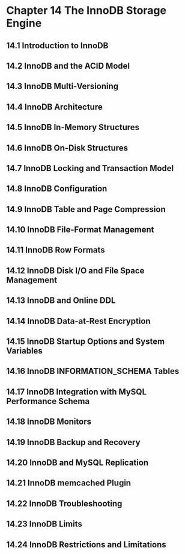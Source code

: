 # Chapter 14 The InnoDB Storage Engine
## 14.1 Introduction to InnoDB
## 14.2 InnoDB and the ACID Model
## 14.3 InnoDB Multi-Versioning
## 14.4 InnoDB Architecture
## 14.5 InnoDB In-Memory Structures
## 14.6 InnoDB On-Disk Structures
## 14.7 InnoDB Locking and Transaction Model
## 14.8 InnoDB Configuration
## 14.9 InnoDB Table and Page Compression
## 14.10 InnoDB File-Format Management
## 14.11 InnoDB Row Formats
## 14.12 InnoDB Disk I/O and File Space Management
## 14.13 InnoDB and Online DDL
## 14.14 InnoDB Data-at-Rest Encryption
## 14.15 InnoDB Startup Options and System Variables
## 14.16 InnoDB INFORMATION_SCHEMA Tables
## 14.17 InnoDB Integration with MySQL Performance Schema
## 14.18 InnoDB Monitors
## 14.19 InnoDB Backup and Recovery
## 14.20 InnoDB and MySQL Replication
## 14.21 InnoDB memcached Plugin
## 14.22 InnoDB Troubleshooting
## 14.23 InnoDB Limits
## 14.24 InnoDB Restrictions and Limitations
